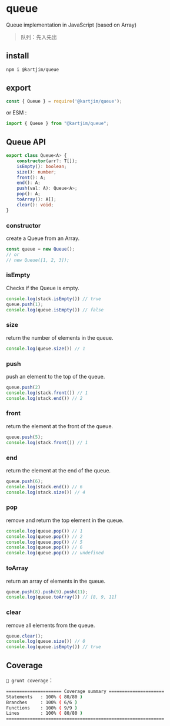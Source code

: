 # queue
Queue implementation in JavaScript (based on Array)

> 队列：先入先出  
## install
```sh
npm i @kartjim/queue
```

## export
```js
const { Queue } = require('@kartjim/queue');
```

or ESM :
```js
import { Queue } from "@kartjim/queue";
```
## Queue API
```ts
export class Queue<A> {
    constructor(arr?: T[]);
    isEmpty(): boolean;
    size(): number;
    front(): A;
    end(): A;
    push(val: A): Queue<A>;
    pop(): A;
    toArray(): A[];
    clear(): void;
}
```
### constructor
create a Queue from an Array.

```js
const queue = new Queue();
// or
// new Queue([1, 2, 3]);
```

### isEmpty
Checks if the Queue is empty.  
```js
console.log(stack.isEmpty()) // true
queue.push(1);
console.log(queue.isEmpty()) // false
```

### size
return the number of elements in the queue.  
```js
console.log(queue.size()) // 1
```
### push
push an element to the top of the queue.  
```js
queue.push(2)
console.log(stack.front()) // 1
console.log(stack.end()) // 2
```
### front
return the element at the front of the queue.  
```js
queue.push(5);
console.log(stack.front()) // 1
```

### end 
return the element at the end of the queue.  
```js
queue.push(6);
console.log(stack.end()) // 6
console.log(stack.size()) // 4
```

### pop
remove and return the top element in the queue.  
```js
console.log(queue.pop()) // 1
console.log(queue.pop()) // 2
console.log(queue.pop()) // 5
console.log(queue.pop()) // 6
console.log(queue.pop()) // undefined
```
### toArray
return an array of elements in the queue.   
```js
queue.push(8).push(9).push(11);
console.log(queue.toArray()) // [8, 9, 11]
```
### clear
remove all elements from the queue.  
```js
queue.clear();
console.log(queue.size()) // 0
console.log(queue.isEmpty()) // true
```
## Coverage
`🚀 grunt coverage`：

```sh
===================== Coverage summary =====================
Statements   : 100% ( 80/80 )
Branches     : 100% ( 6/6 )
Functions    : 100% ( 9/9 )
Lines        : 100% ( 80/80 )
============================================================
```
